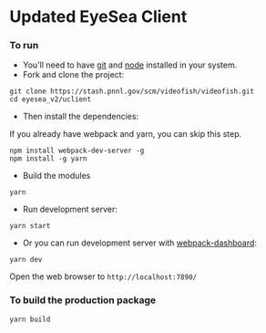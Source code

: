 # Updated EyeSea Client

### To run

* You'll need to have [git](https://git-scm.com/) and [node](https://nodejs.org/en/) installed in your system.
* Fork and clone the project:

```
git clone https://stash.pnnl.gov/scm/videofish/videofish.git
cd eyesea_v2/uclient
```

* Then install the dependencies:

If you already have webpack and yarn, you can skip this step.

```
npm install webpack-dev-server -g
npm install -g yarn
```

* Build the modules
```
yarn
```

* Run development server:

```
yarn start
```

* Or you can run development server with [webpack-dashboard](https://github.com/FormidableLabs/webpack-dashboard):

```
yarn dev
```

Open the web browser to `http://localhost:7890/`

### To build the production package

```
yarn build
```


